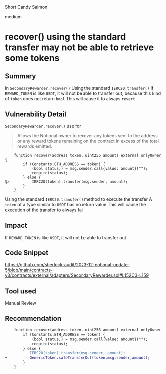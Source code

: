Short Candy Salmon

medium

# recover() using the standard transfer may not be able to retrieve some tokens

## Summary
in `SecondaryRewarder.recover()`
Using the standard `IERC20.transfer()`
If `REWARD_TOKEN` is like `USDT`, it will not be able to transfer out, because this kind of `token` does not return `bool`
This will cause it to always `revert`

## Vulnerability Detail
`SecondaryRewarder.recover()` use for 

> Allows the Notional owner to recover any tokens sent to the address or any reward tokens remaining on the contract in excess of the total rewards emitted.

```solidity
    function recover(address token, uint256 amount) external onlyOwner {
        if (Constants.ETH_ADDRESS == token) {
            (bool status,) = msg.sender.call{value: amount}("");
            require(status);
        } else {
@>          IERC20(token).transfer(msg.sender, amount);
        }
    }
```
Using the standard `IERC20.transfer()` method to execute the transfer
A `token` of a type similar to `USDT` has no return value
This will cause the execution of the transfer to always fail

## Impact

If `REWARD_TOKEN` is like `USDT`, it will not be able to transfer out.

## Code Snippet

https://github.com/sherlock-audit/2023-12-notional-update-5/blob/main/contracts-v3/contracts/external/adapters/SecondaryRewarder.sol#L152C3-L159

## Tool used

Manual Review

## Recommendation
```diff
    function recover(address token, uint256 amount) external onlyOwner {
        if (Constants.ETH_ADDRESS == token) {
            (bool status,) = msg.sender.call{value: amount}("");
            require(status);
        } else {
-          IERC20(token).transfer(msg.sender, amount);
+          GenericToken.safeTransferOut(token,msg.sender,amount);
        }
    }
```